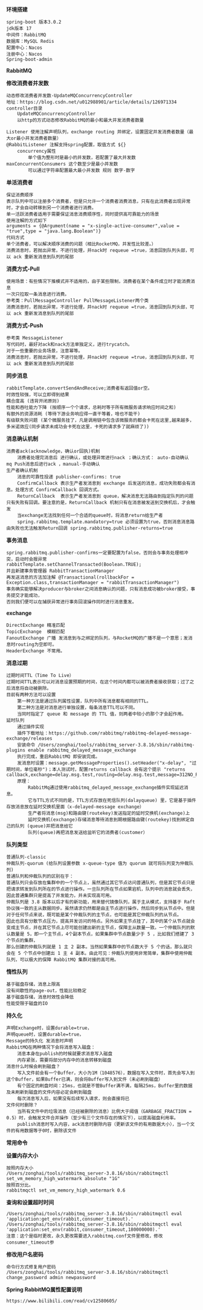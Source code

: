 
**环境搭建**
    
    spring-boot 版本3.0.2
    jdk版本 17 
    中间件：RabbitMQ
    数据库：MySQL Redis
    配置中心：Nacos
    注册中心：Nacos
    Spring-boot-admin

**RabbitMQ**

**修改消费者并发数**

    动态修改消费者并发数-UpdateMQConcurrencyController
    地址：https://blog.csdn.net/u012988901/article/details/126971334
    controller目录 
        UpdateMQConcurrencyController 
        以http的方式动态修改RabbitMQ的最小和最大并发消费者数量
    
    Listener 使用注解声明队列，exchange routing 并绑定，设置固定并发消费者数量（最大or最小并发消费者数量）
    @RabbitListener 注解支持spring配置，取值方式 ${} 
        concurrency属性 
            单个值为整形时是最小的并发数，若配置了最大并发数 maxConcurrentConsumers 这个数至少是最小并发数
            可以通过字符串配置最大最小并发数 规则 数字-数字

**单活消费者**
    
    保证消费顺序
    表示队列中可以注册多个消费者，但是只允许一个消费者消费消息，只有在此消费者出现异常时，才会自动转移到另一个消费者进行消费。
    单一活跃消费者适用于需要保证消息消费顺序性，同时提供高可靠能力的场景
    使用注解的方式如下
    arguments = {@Argument(name = "x-single-active-consumer",value = "true",type = "java.lang.Boolean")}
    代码方式
    单个消费者，可以解决顺序消费的问题（相比RocketMQ，并发性比较差。）
    消费消息时，若抛出异常，不进行处理，并nack时 requeue =true，消息回到队列头部，可以 ack 重新发消息到队列的尾部
**消费方式-Pull**

    使用场景：有些情况下推模式并不适用的，由于某些限制，消费者在某个条件成立时才能消费消息
    一次只拉取一条消息进行消费。
    参考类：PullMessageController PullMessageListener两个类
    消费消息时，若抛出异常，不进行处理，并nack时 requeue =true，消息回到队列头部，可以 ack 重新发消息到队列的尾部
**消费方式-Push**

    参考类 MessageListener
    写代码时，最好对ack和nack方法单独定义，进行trycatch。
    对于一些重要的业务场景，注意幂等。
    消费消息时，若抛出异常，不进行处理，并nack时 requeue =true，消息回到队列头部，可以 ack 重新发消息到队列的尾部

**同步消息**
    
    rabbitTemplate.convertSendAndReceive;消费者有返回值or空。
    时效性较强，可以立即得到结果
    耦合度高 (违背开闭原则)
    性能和吞吐能力下降 (按顺序一个个请求，总耗时等于所有微服务请求响应时间之和)
    有额外的资源消耗 (等待下游业务响应得一直干等着，啥也不能干)
    有级联失败问题 (某个微服务挂了，凡是调用链中包含该微服务的都会卡死在这里,越来越多，多米诺效应(同步请求未成功会卡死在这里，卡死的请求多了就麻烦了))

**消息确认机制**
    
    消费者ack(acknowledge，确认or回执)机制
        消费者处理完消息后 进行确认，或处理异常进行nack ；确认方式： auto-自动确认 mq Push消息后进行ack ，manual-手动确认
    生产者确认机制
        消息的可靠性投递 publisher-confirms: true
        ConfirmCallback 表示生产者发消息到 exchange 后发送的消息，成功失败都会有消息。处理方式 ConfirmCallback 回调方式。
        ReturnCallback  表示生产者发消息到 queue，解决消息无法路由到指定队列的问题 只有失败有回调。要注意的是，ReturnCallback 机制只有在消息被发送到交换机后，才会触发
        当exchange无法找到任何一个合适的queue时，将消息return给生产者
        spring.rabbitmq.template.mandatory=true 必须设置为true，否则消息消息路由失败也无法触发Return回调 spring.rabbitmq.publisher-returns=true
**事务消息**

    spring.rabbitmq.publisher-confirms一定要配置为false，否则会与事务处理相冲突，启动时会报异常
    rabbitTemplate.setChannelTransacted(Boolean.TRUE); 
    并且新建事务管理器 RabbitTransactionManager
    再发送消息的方法加注解 @Transactional(rollbackFor = Exception.class,transactionManager = "rabbitTransactionManager")
    事务确实能够解决producer与broker之间消息确认的问题，只有消息成功被broker接受，事务提交才能成功，
    否则我们便可以在捕获异常进行事务回滚操作同时进行消息重发。

**exchange**

    DirectExchange 精准匹配
    TopicExchange  模糊匹配
    FanoutExchange 广播 发消息到与之绑定的队列，与RocketMQ的广播不是一个意思；发消息时routing为空即可。
    HeaderExchange 不常用。

**消息过期**
    
    过期时间TTL（Time To Live）
    过期时间TTL表示可以对消息设置预期的时间，在这个时间内都可以被消费者接收获取；过了之后消息将自动被删除。
    目前有两种方法可以设置
        第一种方法是通过队列属性设置，队列中所有消息都有相同的TTL。
        第二种方法是对消息进行单独设置，每条消息TTL可以不同。
        当同时指定了 queue 和 message 的 TTL 值，则两者中较小的那个才会起作用。
    延时队列
        通过插件实现
        插件下载地址：https://github.com/rabbitmq/rabbitmq-delayed-message-exchange/releases
        安装命令 /Users/zonghai/tools/rabbitmq_server-3.8.16/sbin/rabbitmq-plugins enable rabbitmq_delayed_message_exchange
        执行完成，重启RabbitMQ 即安装完成。
        发消息时设置：message.getMessageProperties().setHeader("x-delay", "过期时间，单位毫秒")；本人测试时，配置returns callback 会有这个提示 "returns callback,exchange=delay.msg.test,routing=delay.msg.test,message=312NO_ROUTE"
        原理：
            RabbitMq通过使用rabbitmq_delayed_message_exchange插件实现延迟消息。
            它与TTL方式不同的是，TTL方式存放在死信队列(dalayqueue) 里，它是基于插件存放消息放在延时交换机里面（x-delayed-message exchange） 
            生产者将消息(msg)和路由键(routekey)发送指定的延时交换机(exchange)上
            延时交换机(exchange)存储消息等待消息到期根据路由键(routekey)找到绑定自己的队列 (queue)并把消息给它
            队列(queue)再把消息发送给监听它的消费者(customer）
**队列类型**  
    
    普通队列-classic
    仲裁队列-quorum (给队列设置参数 x-queue-type 值为 quorum 就可将队列变为仲裁队列)
    普通队列和仲裁队列的区别在于：
    普通队列只会存放在集群中的一个节点上，虽然通过其它节点访问普通队列，但是其它节点只是把请求转发到队列所在的节点进行操作。一旦队列所在节点如果宕机，队列中的消息就会丢失，因此普通集群只是提高了并发能力，并未实现高可用。
    仲裁队列是 3.8 版本以后才有的新功能，用来替代镜像队列，属于主从模式，支持基于 Raft 协议强一致的主从数据同步。虽然请求仍然都是由主节点进行操作，然后同步到从节点中。但是对于任何节点来说，既可能是某个仲裁队列的主节点，也可能是其它仲裁队列的从节点。
    因此也具有分散节点压力，提高并发访问的特点。另外如果主节点挂了，其中的某个从节点就会变成主节点，并在其它节点上尽可能创建出新的主节点，保障主从数量一致。一个仲裁队列的默认数量是 5，即一个主节点，4个副本节点，如果集群中节点数量少于 5 ，比如我们搭建了 3 个节点的集群，
    那么创建的仲裁队列就是 1 主 2 副本。当然如果集群中的节点数大于 5 个的话，那么就只会在 5 个节点中创建出 1 主 4 副本。由此可见：仲裁队列使用非常简单，集群中使用仲裁队列，可以极大的保障 RabbitMQ 集群对接的高可用。

**惰性队列**

    基于磁盘存储，消息上限高 
    没有间歇性的page-out，性能比较稳定
    基于磁盘存储，消息时效性会降低
    性能受限于磁盘的IO

**持久化**
    
    声明Exchange时，设置durable=true，
    声明queue时，设置durable=true，
    Message的持久化 发消息时声明 
    RabbitMQ在两种情况下会将消息写入磁盘：
        消息本身在publish的时候就要求消息写入磁盘
        内存紧张，需要将部分内存中的消息转移到磁盘
    消息什么时候会刷到磁盘？
        写入文件前会有一个Buffer，大小为1M（1048576），数据在写入文件时，首先会写入到这个Buffer，如果Buffer已满，则会将Buffer写入到文件（未必刷到磁盘）
        有个固定的刷盘时间：25ms，也就是不管Buffer满不满，每隔25ms，Buffer里的数据及未刷新到磁盘的文件内容必定会刷到磁盘
        每次消息写入后，如果没有后续写入请求，则会直接将已
    文件何时删除？
        当所有文件中的垃圾消息（已经被删除的消息）比例大于阈值（GARBAGE_FRACTION = 0.5）时，会触发文件合并操作（至少有三个文件存在的情况下），以提高磁盘利用率。
        publish消息时写入内容，ack消息时删除内容（更新该文件的有用数据大小），当一个文件的有用数据等于0时，删除该文件

**常用命令**

**设置内存大小**
    
    按照内存大小
    /Users/zonghai/tools/rabbitmq_server-3.8.16/sbin/rabbitmqctl set_vm_memory_high_watermark absolute "1G"
    按照百分比。
    rabbitmqctl set_vm_memory_high_watermark 0.6

**查询和设置超时时间**
    
    /Users/zonghai/tools/rabbitmq_server-3.8.16/sbin/rabbitmqctl eval 'application:get_env(rabbit,consumer_timeout).'
    /Users/zonghai/tools/rabbitmq_server-3.8.16/sbin/rabbitmqctl eval 'application:set_env(rabbit,consumer_timeout,180000000).'
    注意：这个是临时更改，永久更改需要进入rabbitmq.conf文件里修改，修改consumer_timeout参

**修改用户名密码**
    
    命令行方式修复用户密码
    /Users/zonghai/tools/rabbitmq_server-3.8.16/sbin/rabbitmqctl change_password admin newpassword

**Spring RabbitMQ属性配置说明**
    
    https://www.bilibili.com/read/cv12580605/